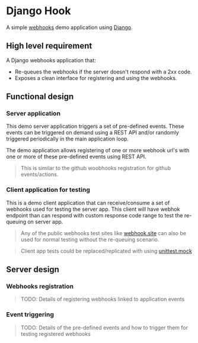 # Django Hook

A simple [webhooks](https://en.wikipedia.org/wiki/Webhook) demo application using
[Django](https://www.djangoproject.com).

## High level requirement

A Django webhooks application that:
 - Re-queues the webhooks if the server doesn't respond with a 2xx code.
 - Exposes a clean interface for registering and using the webhooks.

## Functional design

### Server application

This demo server application triggers a set of pre-defined events. These events can be triggered on demand using
a REST API and/or randomly triggered periodically in the main application loop.

The demo application allows registering of one or more webhook url's with one or more of these pre-defined events
using REST API.

> This is similar to the github woobhooks registration for github events/actions.

### Client application for testing

This is a demo client application that can receive/consume a set of webhooks used for testing the server app.
This client will have webhok endpoint than can respond with custom response code range to test the re-queuing
on server app.

> Any of the public webhooks test sites like [webhook.site](https://webhook.site) can also be used for normal testing
> without the re-queuing scenario.

> Client app tests could be replaced/replicated with using
>[unittest.mock](https://docs.python.org/3/library/unittest.mock.html)

## Server design

### Webhooks registration

> TODO: Details of registering webhooks linked to application events

### Event triggering

> TODO: Details of the pre-defined events and how to trigger them for testing registered webhooks

